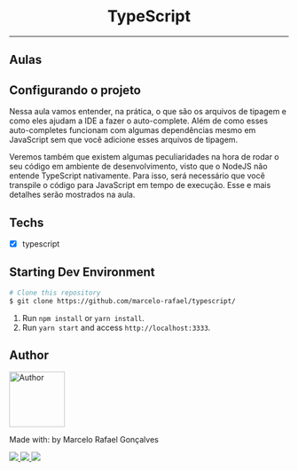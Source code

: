 <h1 align="center">
TypeScript
</h1>


<hr>


## Aulas

## Configurando o projeto<br />

Nessa aula vamos entender, na prática, o que são os arquivos de tipagem e como eles ajudam a IDE a fazer o auto-complete. Além de como esses auto-completes funcionam com algumas dependências mesmo em JavaScript sem que você adicione esses arquivos de tipagem.

Veremos também que existem algumas peculiaridades na hora de rodar o seu código em ambiente de desenvolvimento, visto que o NodeJS não entende TypeScript nativamente. Para isso, será necessário que você transpile o código para JavaScript em tempo de execução. Esse e mais detalhes serão mostrados na aula.




## Techs

- [x] typescript



## Starting Dev Environment

```bash
# Clone this repository
$ git clone https://github.com/marcelo-rafael/typescript/
```

1. Run `npm install` or `yarn install`.<br />
2. Run `yarn start` and access `http://localhost:3333`.<br />

## Author

<img  border-radius="50px" src="https://avatars0.githubusercontent.com/u/29902777?s=460&u=61d43667f33a45eb000a2af216e4abeb2d4a6717&v=4" width="100px" alt="Author"/>

Made with: by Marcelo Rafael Gonçalves

<p>
  <a
    href="https://web.whatsapp.com/send?phone=+5511950330322" 
    alt="WhatsApp"
    target="blank"
  >
    <img src="https://img.shields.io/badge/-WhatsApp-4CA143?style=flat&logo=WhatsApp&logoColor=white" />
  </a>
  <a
    href="mailto:marcelo.rafael.goncalves@gmail.com" 
    alt="Gmail"
    target="blank"
  >
    <img src="https://img.shields.io/badge/-Gmail-red?style=flat&logo=Gmaill&logoColor=white" />
    
  </a>
  <a
    href="https://www.linkedin.com/in/marcelo-rafael-gonçalves/" 
    alt="LinkedIn"
    target="blank"
  >
    <img src="https://img.shields.io/badge/-LinkedIn-blue?style=flat&logo=Linkedin&logoColor=white" />
  </a>
</p>
